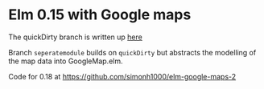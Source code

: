 # Elm 0.15 with Google maps

The quickDirty branch is written up [here](http://simonh1000.github.io/2015/10/elm-architecture-ports/)

Branch `seperatemodule` builds on `quickDirty` but abstracts the modelling of the map data into GoogleMap.elm.

Code for 0.18 at https://github.com/simonh1000/elm-google-maps-2

